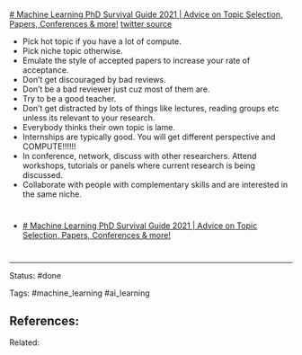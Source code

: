 # 
[# Machine Learning PhD Survival Guide 2021 | Advice on Topic Selection, Papers, Conferences & more!](https://www.youtube.com/watch?v=rHQPBqMULXo&list=PL1v8zpldgH3oDXNxORqtiQjusUOo0nMol&index=2)
[twitter source](https://twitter.com/MLsummaries/status/1378497664376049665?s=1001)


- Pick hot topic if you have a lot of compute.
- Pick niche topic otherwise.
- Emulate the style of accepted papers to increase your rate of acceptance.
- Don’t get discouraged by bad reviews.
- Don’t be a bad reviewer just cuz most of them are.
- Try to be a good teacher.
- Don’t get distracted by lots of things like lectures, reading groups etc unless its relevant to your research.
- Everybody thinks their own topic is lame. 
- Internships are typically good. You will get different perspective and COMPUTE!!!!!!
- In conference, network, discuss with other researchers. Attend workshops, tutorials or panels where current research is being discussed.
- Collaborate with people with complementary skills and are interested in the same niche.


# 
- [# Machine Learning PhD Survival Guide 2021 | Advice on Topic Selection, Papers, Conferences & more!](https://www.youtube.com/watch?app=desktop&v=rHQPBqMULXo&feature=youtu.be)



# 

---
Status: #done 

Tags: #machine_learning #ai_learning

References:
- 

Related:
